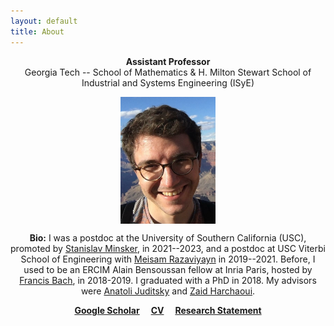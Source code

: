 ```yaml
---
layout: default
title: About
---
```

<p align="center">
<b>Assistant Professor</b><br />  
Georgia Tech -- School of Mathematics  
& H. Milton Stewart School of Industrial and Systems Engineering (ISyE)
</p>  

<p align="center">
<img src="photoGrandCanyon-cropped-stronger.jpg" alt="Getty museum" width="30%" align="center" hspace="20">
</p>
    

<p align="center">
<b>Bio:</b>  I was a postdoc at the University of Southern California (USC), promoted by <a href="https://stasminsker.github.io/">Stanislav Minsker</a>, in 2021--2023, and a postdoc at USC Viterbi School of Engineering with <a href="https://sites.usc.edu/razaviyayn/research/">Meisam Razaviyayn</a> in 2019--2021.  
Before, I used to be an ERCIM Alain Bensoussan fellow at Inria Paris, hosted by <a href="https://www.di.ens.fr/~fbach/">Francis Bach</a>, in 2018-2019.  
I graduated with a PhD in 2018. My advisors were <a href="https://ljk.imag.fr/membres/Anatoli.Iouditski/">Anatoli Juditsky</a> and <a href="http://faculty.washington.edu/zaid/index.html">Zaid Harchaoui</a>. 
</p>

  
<p align="center">
<a href="https://scholar.google.fr/citations?user=2IvZJ3cAAAAJ&hl=en"><b>Google Scholar</b></a>&emsp;
<a href="assets/dmitrii_ostrovskii_CV.pdf"><b>CV</b></a>&emsp;
<a href="assets/research-statement.pdf"><b>Research Statement</b></a>
</p>